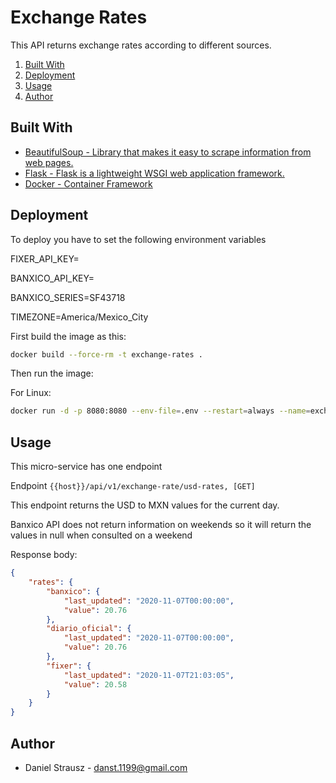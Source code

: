 # Exchange Rates

This API returns exchange rates according to different sources.

1. [Built With](#built-with)
2. [Deployment](#deployment)
3. [Usage](#usage)
4. [Author](#author)

## Built With

- [BeautifulSoup - Library that makes it easy to scrape information from web pages.](https://pypi.org/project/beautifulsoup4/)
- [Flask - Flask is a lightweight WSGI web application framework.](http://flask.palletsprojects.com/en/1.1.x/)
- [Docker - Container Framework](https://www.docker.com/)


## Deployment
To deploy you have to set the following environment variables

FIXER_API_KEY=

BANXICO_API_KEY=

BANXICO_SERIES=SF43718

TIMEZONE=America/Mexico_City

First build the image as this:

```bash
docker build --force-rm -t exchange-rates .
```

Then run the image:

For Linux:
```bash
docker run -d -p 8080:8080 --env-file=.env --restart=always --name=exchange-rates exchange-rates
```

## Usage
This micro-service has one endpoint

Endpoint `{{host}}/api/v1/exchange-rate/usd-rates, [GET]`

This endpoint returns the USD to MXN values for the current day.

Banxico API does not return information on weekends so it will return the values in null when consulted on a weekend

Response body:
```json
{
    "rates": {
        "banxico": {
            "last_updated": "2020-11-07T00:00:00",
            "value": 20.76
        },
        "diario_oficial": {
            "last_updated": "2020-11-07T00:00:00",
            "value": 20.76
        },
        "fixer": {
            "last_updated": "2020-11-07T21:03:05",
            "value": 20.58
        }
    }
}
```

## Author
- Daniel Strausz - danst.1199@gmail.com

